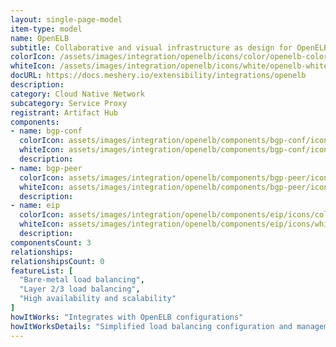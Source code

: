 ```yaml
---
layout: single-page-model
item-type: model
name: OpenELB
subtitle: Collaborative and visual infrastructure as design for OpenELB
colorIcon: /assets/images/integration/openelb/icons/color/openelb-color.svg
whiteIcon: /assets/images/integration/openelb/icons/white/openelb-white.svg
docURL: https://docs.meshery.io/extensibility/integrations/openelb
description: 
category: Cloud Native Network
subcategory: Service Proxy
registrant: Artifact Hub
components: 
- name: bgp-conf
  colorIcon: assets/images/integration/openelb/components/bgp-conf/icons/color/bgp-conf-color.svg
  whiteIcon: assets/images/integration/openelb/components/bgp-conf/icons/white/bgp-conf-white.svg
  description: 
- name: bgp-peer
  colorIcon: assets/images/integration/openelb/components/bgp-peer/icons/color/bgp-peer-color.svg
  whiteIcon: assets/images/integration/openelb/components/bgp-peer/icons/white/bgp-peer-white.svg
  description: 
- name: eip
  colorIcon: assets/images/integration/openelb/components/eip/icons/color/eip-color.svg
  whiteIcon: assets/images/integration/openelb/components/eip/icons/white/eip-white.svg
  description: 
componentsCount: 3
relationships: 
relationshipsCount: 0
featureList: [
  "Bare-metal load balancing",
  "Layer 2/3 load balancing",
  "High availability and scalability"
]
howItWorks: "Integrates with OpenELB configurations"
howItWorksDetails: "Simplified load balancing configuration and management within Kubernetes"
---
```

